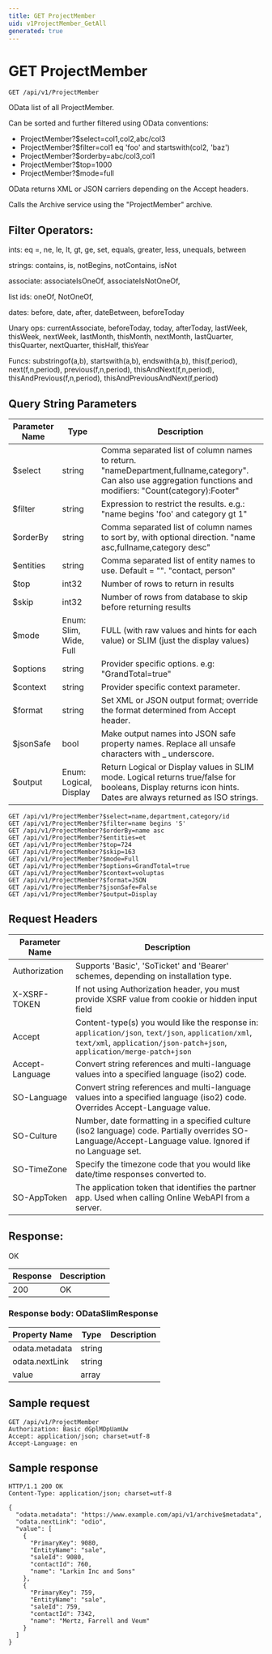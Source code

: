 ```yaml
---
title: GET ProjectMember
uid: v1ProjectMember_GetAll
generated: true
---
```


# GET ProjectMember

```http
GET /api/v1/ProjectMember
```

OData list of all ProjectMember.


Can be sorted and further filtered using OData conventions:

* ProjectMember?$select=col1,col2,abc/col3
* ProjectMember?$filter=col1 eq 'foo' and startswith(col2, 'baz')
* ProjectMember?$orderby=abc/col3,col1
* ProjectMember?$top=1000
* ProjectMember?$mode=full


OData returns XML or JSON carriers depending on the Accept headers.


Calls the Archive service using the "ProjectMember" archive.


## Filter Operators: ##

ints: eq =, ne, le, lt, gt, ge, set, equals, greater, less, unequals, between

strings: contains, is, notBegins, notContains, isNot

associate: associateIsOneOf, associateIsNotOneOf,  

list ids: oneOf, NotOneOf, 

dates: before, date, after, dateBetween, beforeToday

Unary ops: currentAssociate, beforeToday, today, afterToday, lastWeek, thisWeek, nextWeek, lastMonth, thisMonth, nextMonth, lastQuarter, thisQuarter, nextQuarter, thisHalf, thisYear

Funcs: substringof(a,b), startswith(a,b), endswith(a,b), this(f,period), next(f,n,period), previous(f,n,period), thisAndNext(f,n,period), thisAndPrevious(f,n,period), thisAndPreviousAndNext(f,period)






## Query String Parameters

| Parameter Name | Type |  Description |
|----------------|------|--------------|
| $select | string |  Comma separated list of column names to return. "nameDepartment,fullname,category". Can also use aggregation functions and modifiers: "Count(category):Footer" |
| $filter | string |  Expression to restrict the results. e.g.: "name begins 'foo' and category gt 1" |
| $orderBy | string |  Comma separated list of column names to sort by, with optional direction. "name asc,fullname,category desc" |
| $entities | string |  Comma separated list of entity names to use. Default = "". "contact, person" |
| $top | int32 |  Number of rows to return in results |
| $skip | int32 |  Number of rows from database to skip before returning results |
| $mode | Enum: Slim, Wide, Full |  FULL (with raw values and hints for each value) or SLIM (just the display values) |
| $options | string |  Provider specific options. e.g: "GrandTotal=true" |
| $context | string |  Provider specific context parameter. |
| $format | string |  Set XML or JSON output format; override the format determined from Accept header. |
| $jsonSafe | bool |  Make output names into JSON safe property names. Replace all unsafe characters with _ underscore. |
| $output | Enum: Logical, Display |  Return Logical or Display values in SLIM mode. Logical returns true/false for booleans, Display returns icon hints. Dates are always returned as ISO strings. |

```http
GET /api/v1/ProjectMember?$select=name,department,category/id
GET /api/v1/ProjectMember?$filter=name begins 'S'
GET /api/v1/ProjectMember?$orderBy=name asc
GET /api/v1/ProjectMember?$entities=et
GET /api/v1/ProjectMember?$top=724
GET /api/v1/ProjectMember?$skip=163
GET /api/v1/ProjectMember?$mode=Full
GET /api/v1/ProjectMember?$options=GrandTotal=true
GET /api/v1/ProjectMember?$context=voluptas
GET /api/v1/ProjectMember?$format=JSON
GET /api/v1/ProjectMember?$jsonSafe=False
GET /api/v1/ProjectMember?$output=Display
```


## Request Headers

| Parameter Name | Description |
|----------------|-------------|
| Authorization  | Supports 'Basic', 'SoTicket' and 'Bearer' schemes, depending on installation type. |
| X-XSRF-TOKEN   | If not using Authorization header, you must provide XSRF value from cookie or hidden input field |
| Accept         | Content-type(s) you would like the response in: `application/json`, `text/json`, `application/xml`, `text/xml`, `application/json-patch+json`, `application/merge-patch+json` |
| Accept-Language | Convert string references and multi-language values into a specified language (iso2) code. |
| SO-Language | Convert string references and multi-language values into a specified language (iso2) code. Overrides Accept-Language value. |
| SO-Culture | Number, date formatting in a specified culture (iso2 language) code. Partially overrides SO-Language/Accept-Language value. Ignored if no Language set. |
| SO-TimeZone | Specify the timezone code that you would like date/time responses converted to. |
| SO-AppToken | The application token that identifies the partner app. Used when calling Online WebAPI from a server. |


## Response:

OK

| Response | Description |
|----------------|-------------|
| 200 | OK |

### Response body: ODataSlimResponse

| Property Name | Type |  Description |
|----------------|------|--------------|
| odata.metadata | string |  |
| odata.nextLink | string |  |
| value | array |  |

## Sample request

```http!
GET /api/v1/ProjectMember
Authorization: Basic dGplMDpUamUw
Accept: application/json; charset=utf-8
Accept-Language: en
```

## Sample response

```http_
HTTP/1.1 200 OK
Content-Type: application/json; charset=utf-8

{
  "odata.metadata": "https://www.example.com/api/v1/archive$metadata",
  "odata.nextLink": "odio",
  "value": [
    {
      "PrimaryKey": 9080,
      "EntityName": "sale",
      "saleId": 9080,
      "contactId": 760,
      "name": "Larkin Inc and Sons"
    },
    {
      "PrimaryKey": 759,
      "EntityName": "sale",
      "saleId": 759,
      "contactId": 7342,
      "name": "Mertz, Farrell and Veum"
    }
  ]
}
```